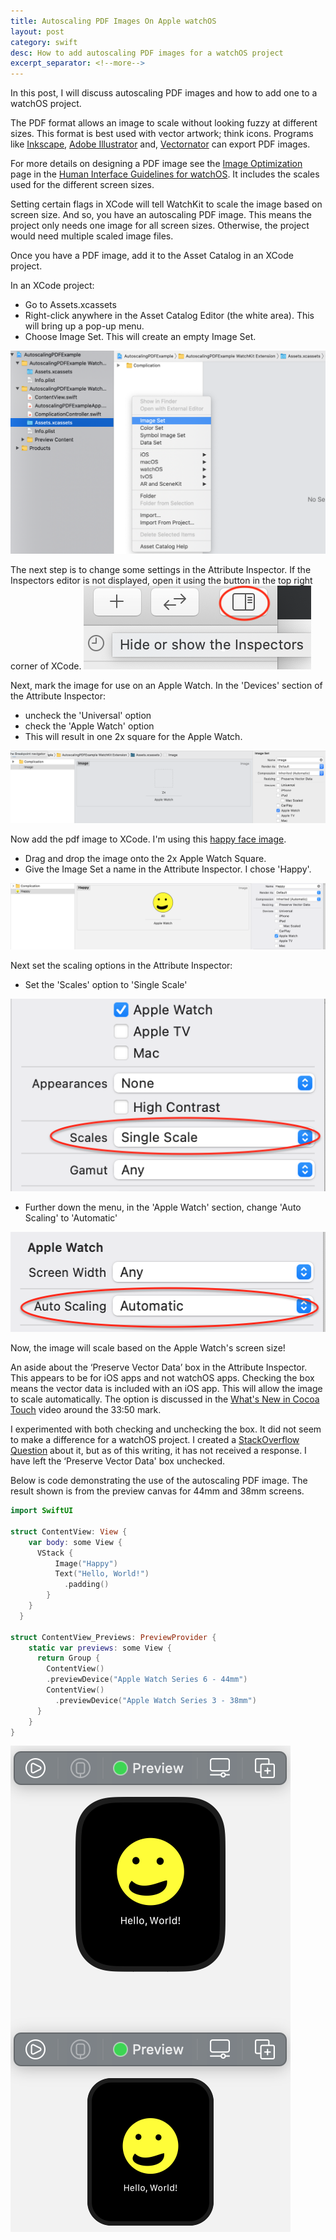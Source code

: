 ```yaml
---
title: Autoscaling PDF Images On Apple watchOS
layout: post
category: swift
desc: How to add autoscaling PDF images for a watchOS project
excerpt_separator: <!--more-->
---
```


In this post, I will discuss autoscaling PDF images and how to add one to a watchOS project.  

The PDF format allows an image to scale without looking fuzzy at different sizes. This format is best used with vector artwork; think icons. Programs like [Inkscape](https://inkscape.org/), [Adobe Illustrator](https://www.adobe.com/products/illustrator.html) and, [Vectornator](https://www.vectornator.io/) can export PDF images.


For more details on designing a PDF image see the [Image Optimization](https://developer.apple.com/design/human-interface-guidelines/watchos/visual/image-optimization/autoscaling-pdf-images) page in the [Human Interface Guidelines for watchOS](https://developer.apple.com/design/human-interface-guidelines/watchos/overview/getting-started/). It includes the scales used for the different screen sizes.

Setting certain flags in XCode will tell WatchKit to scale the image based on screen size. And so, you have an autoscaling PDF image. This means the project only needs one image for all screen sizes. Otherwise, the project would need multiple scaled image files.

<!--more-->

Once you have a PDF image, add it to the Asset Catalog in an XCode project.  

In an XCode project:

* Go to Assets.xcassets
* Right-click anywhere in the Asset Catalog Editor (the white area). This will bring up a pop-up menu.
* Choose Image Set. This will create an empty Image Set. 


<img src="/images/autoscalingPDFImage/createImageSet.png" class="img-fluid mx-auto d-block" alt="Image showing Assets.xcassets pop-up menu">


The next step is to change some settings in the Attribute Inspector. If the Inspectors editor is not displayed, open it using the button in the top right corner of XCode.
<img src="/images/autoscalingPDFImage/inspectorToggle.png" class="img-fluid mx-auto d-block" alt="Image showing the inspector toggle.">


Next, mark the image for use on an Apple Watch. In the 'Devices' section of the Attribute Inspector:
* uncheck the 'Universal' option
* check the 'Apple Watch' option
* This will result in one 2x square for the Apple Watch.  

<img src="/images/autoscalingPDFImage/appleWatchImageSet.png" class="img-fluid mx-auto d-block" alt="Image showing the settings for an Apple Watch Image Set">

Now add the pdf image to XCode. I'm using this [happy face image](/images/autoscalingPDFImage/happy.pdf).

* Drag and drop the image onto the 2x Apple Watch Square.
* Give the Image Set a name in the Attribute Inspector. I chose 'Happy'.

<img src="/images/autoscalingPDFImage/happyImageAdded2.png" class="img-fluid mx-auto d-block" alt="Image showing the happy face pdf image added to Image Set">


Next set the scaling options in the Attribute Inspector:
* Set the 'Scales' option to 'Single Scale'

<img src="/images/autoscalingPDFImage/singleScale.png" class="img-fluid mx-auto d-block" alt="Image showing the scaling options">

* Further down the menu, in the 'Apple Watch' section, change 'Auto Scaling' to 'Automatic'

<img src="/images/autoscalingPDFImage/autoScale.png" class="img-fluid mx-auto d-block" width="524" height="160" alt="Image showing the Apple Watch options">

Now, the image will scale based on the Apple Watch's screen size!

An aside about the ‘Preserve Vector Data’ box in the Attribute Inspector. This appears to be for iOS apps and not watchOS apps. Checking the box means the vector data is included with an iOS app. This will allow the  image to scale automatically. The option is discussed in the [What's New in Cocoa Touch](https://developer.apple.com/videos/play/wwdc2017/201/?time=2034) video around the 33:50 mark.

I experimented with both checking and unchecking  the box. It did not seem to make a difference for a watchOS project. I created a [StackOverflow Question](https://stackoverflow.com/q/64668198/4704303) about it, but as of this writing, it has not received a response.  I have left the ‘Preserve Vector Data' box unchecked.


Below is code demonstrating the use of the autoscaling PDF image. The result shown is from the preview canvas for 44mm and 38mm screens.

```swift
import SwiftUI

struct ContentView: View {
    var body: some View {
      VStack {
          Image("Happy")
          Text("Hello, World!")
            .padding()
        }
    }
  }

struct ContentView_Previews: PreviewProvider {
    static var previews: some View {
      return Group {
        ContentView()
        .previewDevice("Apple Watch Series 6 - 44mm")
        ContentView()
          .previewDevice("Apple Watch Series 3 - 38mm")
      }
    }
}

```

<img src="/images/autoscalingPDFImage/scaledImages2.png" class="img-fluid mx-auto d-block" alt="Image showing the scaled Happy Face Image in the Preview Canvas on a 44mm and a 38mm screens.">




